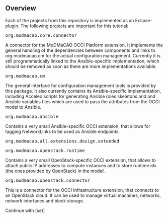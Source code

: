 ## Overview
Each of the projects from this repository is implemented as an Eclipse-plugin.
The following projects are important for this tutorial:

<pre>org.modmacao.core.connector</pre>
A connector for the MoDMaCAO OCCI Platform extension. It implements
the general handling of the dependencies between components and links to org.modmacao.cm for the actual configuration management.
Currently it is still programmatically linked to the Ansible-specific implementation, which should be removed as soon as there are
more implementations available.

<pre>org.modmacao.cm</pre>
The general interface for configuration management tools is provided by this package. It also currently contains its
Ansible-specific implementation, including Acceleo scripts for generating Ansible roles skeletons and
and Ansible variables files which are used to pass the attributes from the OCCI model to Ansible.

<pre>org.modmacao.ansible</pre>
Contains a very small Ansible-specific OCCI extension, that allows for tagging NetworkLinks to be used as Ansible endpoints.

<pre>org.modmacao.all.extensions.design.extended</pre>

<pre>org.modmacao.openstack.runtime</pre>
Contains a very small OpenStack-specific OCCI extension, that allows to attach public IP addresses to compute instances and
to store runtime ids (the ones provided by OpenStack) in the modell.

<pre>org.modmacao.openstack.connector</pre>
This is a connector for the OCCI Infrastructure extension, that connects to an OpenStack cloud. It can be used to manage virtual
machines, networks, network interfaces and block storage.

Continue with [set]
